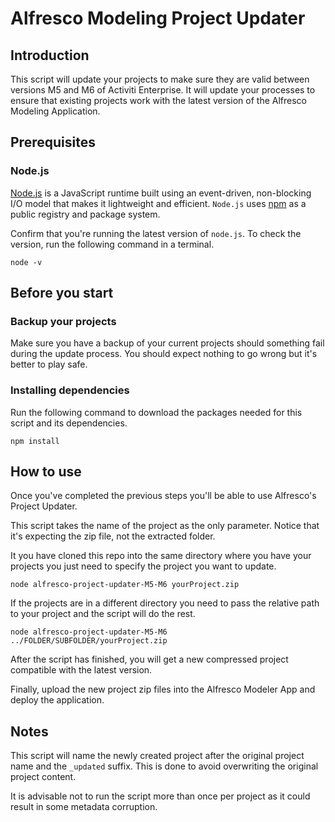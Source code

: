 # Alfresco Modeling Project Updater

## Introduction

This script will update your projects to make sure they are valid between versions M5 and M6 of Activiti Enterprise. It will update your processes to ensure that existing projects work with the latest version of the Alfresco Modeling Application. 

## Prerequisites

### Node.js

[Node.js](https://nodejs.org) is a JavaScript runtime built using an event-driven, non-blocking I/O model that makes it lightweight and efficient. `Node.js`  uses [npm](https://www.npmjs.com/) as a public registry and package system.

Confirm that you're running the latest version of `node.js`.
To check the version, run the following command in a terminal.

    node -v

## Before you start

### Backup your projects

Make sure you have a backup of your current projects should something fail during the update process. You should expect nothing to go wrong but it's better to play safe.

### Installing dependencies

Run the following command to download the packages needed for this script and its dependencies.

    npm install

## How to use

Once you've completed the previous steps you'll be able to use Alfresco's Project Updater.

This script takes the name of the project as the only parameter. Notice that it's expecting the zip file, not the extracted folder.

It you have cloned this repo into the same directory where you have your projects you just need to specify the project you want to update.

    node alfresco-project-updater-M5-M6 yourProject.zip

If the projects are in a different directory you need to pass the relative path to your project and the script will do the rest.

    node alfresco-project-updater-M5-M6 ../FOLDER/SUBFOLDER/yourProject.zip

After the script has finished, you will get a new compressed project compatible with the latest version. 

Finally, upload the new project zip files into the Alfresco Modeler App and deploy the application.

## Notes

This script will name the newly created project after the original project name and the `_updated` suffix. This is done to avoid overwriting the original project content.

It is advisable not to run the script more than once per project as it could result in some metadata corruption.

